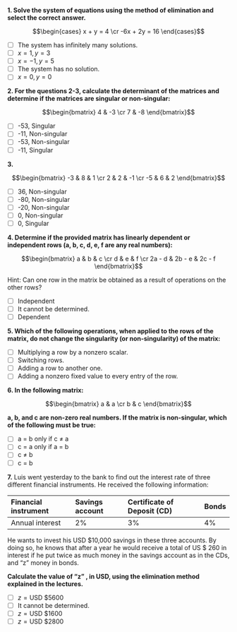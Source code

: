 **1. Solve the system of equations using the method of elimination and select the correct answer.**

$$\begin{cases} x + y = 4 \cr -6x + 2y = 16 \end{cases}$$

- [ ] The system has infinitely many solutions.
- [ ] $x = 1, y = 3$
- [ ] $x = -1, y = 5$
- [ ] The system has no solution.
- [ ] $x = 0, y = 0$

**2. For the questions 2-3, calculate the determinant of the matrices and determine if the matrices are singular or non-singular:**

$$\begin{bmatrix} 4 & -3 \cr 7 & -8 \end{bmatrix}$$

- [ ] -53, Singular
- [ ] -11, Non-singular
- [ ] -53, Non-singular
- [ ] -11, Singular

**3.**

$$\begin{bmatrix} -3 & 8 & 1 \cr 2 & 2 & -1 \cr -5 & 6 & 2 \end{bmatrix}$$

- [ ] 36, Non-singular
- [ ] -80, Non-singular
- [ ] -20, Non-singular
- [ ] 0, Non-singular
- [ ] 0, Singular

**4. Determine if the provided matrix has linearly dependent or independent rows (a, b, c, d, e, f are any real numbers):**

$$\begin{bmatrix} a & b & c \cr d & e & f \cr 2a - d & 2b - e & 2c - f \end{bmatrix}$$

Hint: Can one row in the matrix be obtained as a result of operations on the other rows?
- [ ] Independent
- [ ] It cannot be determined.
- [ ] Dependent

**5. Which of the following operations, when applied to the rows of the matrix, do not change the singularity (or non-singularity) of the matrix:**
- [ ] Multiplying a row by a nonzero scalar.
- [ ] Switching rows.
- [ ] Adding a row to another one. 
- [ ] Adding a nonzero fixed value to every entry of the row.

**6. In the following matrix:**

$$\begin{bmatrix} a & a \cr b & c \end{bmatrix}$$

**a, b, and c are non-zero real numbers. If the matrix is non-singular, which of the following must be true:**
- [ ] a = b only if c ≠ a 
- [ ] c = a only if a = b
- [ ] c ≠ b
- [ ] c = b

**7.** Luis went yesterday to the bank to find out the interest rate of three different financial instruments. He received the following information:

| Financial instrument | Savings account | Certificate of Deposit (CD) | Bonds |
| :--- | :--- | :--- | :--- |
| Annual interest | 2% | 3% | 4% |

He wants to invest his USD $10,000 savings in these three accounts. By doing so, he knows that after a year he would receive a total of US $ 260 in interest if he put twice as much money in the savings account as in the CDs, and “z” money in bonds.

**Calculate the value of “z” , in USD, using the elimination method explained in the lectures.**
- [ ] $z = \text{USD}$ $5600
- [ ] It cannot be determined.
- [ ] $z = \text{USD}$ $1600
- [ ] $z = \text{USD}$ $2800
